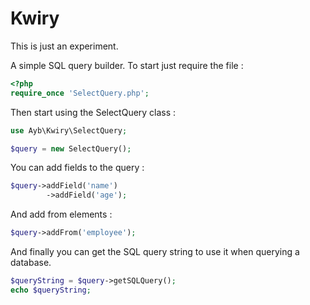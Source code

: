 Kwiry
=====

This is just an experiment.

A simple SQL query builder. To start just require the file :
```php 
<?php
require_once 'SelectQuery.php';
```
Then start using the SelectQuery class :
```php 
use Ayb\Kwiry\SelectQuery;

$query = new SelectQuery();
```
You can add fields to the query :
```php 
$query->addField('name')
        ->addField('age');
```
And add from elements :
```php 
$query->addFrom('employee');
```
And finally you can get the SQL query string to use it when querying a database.
```php 
$queryString = $query->getSQLQuery();
echo $queryString;
```